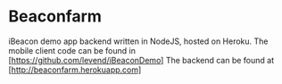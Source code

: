 Beaconfarm
==========

iBeacon demo app backend written in NodeJS, hosted on Heroku. The mobile client code can be found in [https://github.com/levend/iBeaconDemo]
The backend can be found at [http://beaconfarm.herokuapp.com]